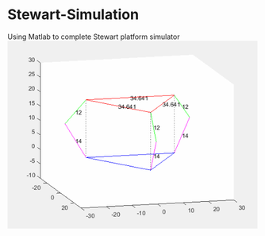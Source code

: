 # Stewart-Simulation  
Using Matlab to complete Stewart platform simulator  
![Simulation gif](https://github.com/quaei676/Stewart-Simulation/blob/main/move_pic.gif)  
